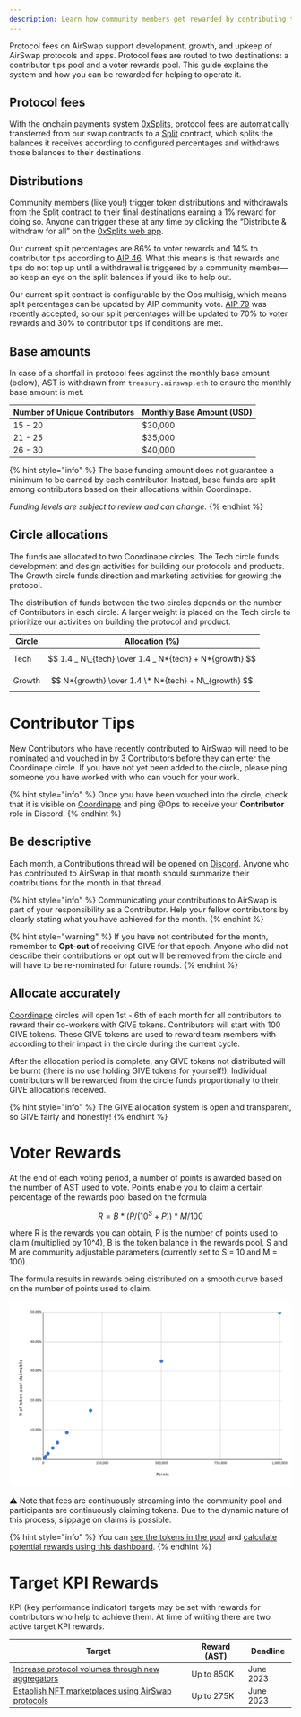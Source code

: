 ```yaml
---
description: Learn how community members get rewarded by contributing to AirSwap
---
```


Protocol fees on AirSwap support development, growth, and upkeep of AirSwap protocols and apps. Protocol fees are routed to two destinations: a contributor tips pool and a voter rewards pool. This guide explains the system and how you can be rewarded for helping to operate it.

## Protocol fees

With the onchain payments system [0xSplits](https://www.0xsplits.xyz/), protocol fees are automatically transferred from our swap contracts to a [Split](https://docs.0xsplits.xyz/core-concepts#split) contract, which splits the balances it receives according to configured percentages and withdraws those balances to their destinations.

## Distributions

Community members (like you!) trigger token distributions and withdrawals from the Split contract to their final destinations earning a 1% reward for doing so. Anyone can trigger these at any time by clicking the “Distribute & withdraw for all” on the [0xSplits web app](https://app.0xsplits.xyz/accounts/0xaD30f7EEBD9Bd5150a256F47DA41d4403033CdF0/).

Our current split percentages are 86% to voter rewards and 14% to contributor tips according to [AIP 46](https://snapshot.org/#/vote.airswap.eth/proposal/QmRes6C3ZqLK4Mk3pygH62wkU2XJWBm3hXo54qZ9Z3FkVz). What this means is that rewards and tips do not top up until a withdrawal is triggered by a community member—so keep an eye on the split balances if you’d like to help out.

Our current split contract is configurable by the Ops multisig, which means split percentages can be updated by AIP community vote. [AIP 79](https://vote.airswap.io/#/proposal/0x4257c648d9c2e8a4a1f38e3cd4c3c901d89b27c48460b734c94c38b2f1a20e59) was recently accepted, so our split percentages will be updated to 70% to voter rewards and 30% to contributor tips if conditions are met.

## Base amounts

In case of a shortfall in protocol fees against the monthly base amount (below), AST is withdrawn from `treasury.airswap.eth` to ensure the monthly base amount is met.

| Number of Unique Contributors | Monthly Base Amount (USD) |
| ----------------------------- | ------------------------- |
| 15 - 20                       | $30,000                   |
| 21 - 25                       | $35,000                   |
| 26 - 30                       | $40,000                   |

{% hint style="info" %}
The base funding amount does not guarantee a minimum to be earned by each contributor. Instead, base funds are split among contributors based on their allocations within Coordinape.

_Funding levels are subject to review and can change._
{% endhint %}

## Circle allocations

The funds are allocated to two Coordinape circles. The Tech circle funds development and design activities for building our protocols and products. The Growth circle funds direction and marketing activities for growing the protocol.

The distribution of funds between the two circles depends on the number of Contributors in each circle. A larger weight is placed on the Tech circle to prioritize our activities on building the protocol and product.

| Circle | Allocation (%)                                          |
| ------ | ------------------------------------------------------- |
| Tech   | $$ 1.4 _ N\_{tech} \over 1.4 _ N*{tech} + N*{growth} $$ |
| Growth | $$ N*{growth} \over 1.4 \* N*{tech} + N\_{growth} $$    |

# Contributor Tips

New Contributors who have recently contributed to AirSwap will need to be nominated and vouched in by 3 Contributors before they can enter the Coordinape circle. If you have not yet been added to the circle, please ping someone you have worked with who can vouch for your work.

{% hint style="info" %}
Once you have been vouched into the circle, check that it is visible on [Coordinape](https://coordinape.com) and ping @Ops to receive your **Contributor** role in Discord!
{% endhint %}

## Be descriptive

Each month, a Contributions thread will be opened on [Discord](https://chat.airswap.io). Anyone who has contributed to AirSwap in that month should summarize their contributions for the month in that thread.

{% hint style="info" %}
Communicating your contributions to AirSwap is part of your responsibility as a Contributor. Help your fellow contributors by clearly stating what you have achieved for the month.
{% endhint %}

{% hint style="warning" %}
If you have not contributed for the month, remember to **Opt-out** of receiving GIVE for that epoch. Anyone who did not describe their contributions or opt out will be removed from the circle and will have to be re-nominated for future rounds.
{% endhint %}

## Allocate accurately

[Coordinape](https://coordinape.com) circles will open 1st - 6th of each month for all contributors to reward their co-workers with GIVE tokens. Contributors will start with 100 GIVE tokens. These GIVE tokens are used to reward team members with according to their impact in the circle during the current cycle.

After the allocation period is complete, any GIVE tokens not distributed will be burnt (there is no use holding GIVE tokens for yourself!). Individual contributors will be rewarded from the circle funds proportionally to their GIVE allocations received.

{% hint style="info" %}
The GIVE allocation system is open and transparent, so GIVE fairly and honestly!
{% endhint %}

# Voter Rewards

At the end of each voting period, a number of points is awarded based on the number of AST used to vote. Points enable you to claim a certain percentage of the rewards pool based on the formula

$$
R = B * (P / (10^S +P )) * M/100
$$

where R is the rewards you can obtain, P is the number of points used to claim (multiplied by 10^4), B is the token balance in the rewards pool, S and M are community adjustable parameters (currently set to S = 10 and M = 100).

The formula results in rewards being distributed on a smooth curve based on the number of points used to claim.

![Current rewards are distributed on a curve based on the number of points](../.gitbook/assets/rewards.svg)

⚠ Note that fees are continuously streaming into the community pool and participants are continuously claiming tokens. Due to the dynamic nature of this process, slippage on claims is possible.

{% hint style="info" %}
You can [see the tokens in the pool](https://app.zerion.io/0x7296333e1615721f4Bd9Df1a3070537484A50CF8/overview) and [calculate potential rewards using this dashboard](https://dune.xyz/agrimony/airswap_3).
{% endhint %}

# Target KPI Rewards

KPI (key performance indicator) targets may be set with rewards for contributors who help to achieve them. At time of writing there are two active target KPI rewards.

| Target                                                                                                  | Reward (AST) | Deadline  |
| ------------------------------------------------------------------------------------------------------- | ------------ | --------- |
| [Increase protocol volumes through new aggregators](https://github.com/airswap/airswap-aips/issues/82)  | Up to 850K   | June 2023 |
| [Establish NFT marketplaces using AirSwap protocols](https://github.com/airswap/airswap-aips/issues/83) | Up to 275K   | June 2023 |
